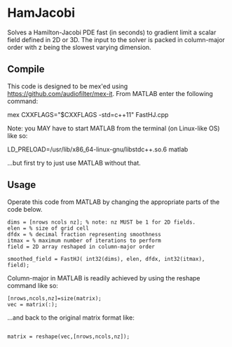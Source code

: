# HamJacobi

Solves a Hamilton-Jacobi PDE fast (in seconds) to gradient limit a scalar field defined in 2D or 3D. The input to the solver is packed in column-major order with z being the slowest varying dimension. 

## Compile

This code is designed to be mex'ed using https://github.com/audiofilter/mex-it. From MATLAB enter the following command: 

mex CXXFLAGS="\$CXXFLAGS -std=c++11" FastHJ.cpp

Note: you MAY have to start MATLAB from the terminal (on Linux-like OS) like so:

LD_PRELOAD=/usr/lib/x86_64-linux-gnu/libstdc++.so.6 matlab

...but first try to just use MATLAB without that.

## Usage 

Operate this code from MATLAB by changing the appropriate parts of the code below.

```
dims = [nrows ncols nz]; % note: nz MUST be 1 for 2D fields.  
elen = % size of grid cell 
dfdx = % decimal fraction representing smoothness
itmax = % maximum number of iterations to perform 
field = 2D array reshaped in column-major order 

smoothed_field = FastHJ( int32(dims), elen, dfdx, int32(itmax), field);
```
Column-major in MATLAB is readily achieved by using the reshape command like so: 

```
[nrows,ncols,nz]=size(matrix);
vec = matrix(:); 
```

...and back to the original matrix format like: 

```

matrix = reshape(vec,[nrows,ncols,nz]); 
```

